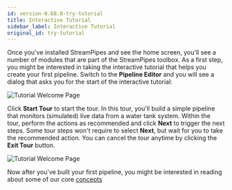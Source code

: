 ```yaml
---
id: version-0.68.0-try-tutorial
title: Interactive Tutorial
sidebar_label: Interactive Tutorial
original_id: try-tutorial
---
```


Once you've installed StreamPipes and see the home screen, you'll see a number of modules that are part of the StreamPipes toolbox.
As a first step, you might be interested in taking the interactive tutorial that helps you create your first pipeline.
Switch to the **Pipeline Editor** and you will see a dialog that asks you for the start of the interactive tutorial:

<img class="docs-image" src="/docs/img/01_try-tutorial/01_tutorial-welcome.png" alt="Tutorial Welcome Page">

Click **Start Tour** to start the tour. In this tour, you'll build a simple pipeline that monitors (simulated) live data from a water tank system.
Within the tour, perform the actions as recommended and click **Next** to trigger the next steps. Some tour steps won't require to select **Next**, but wait for you to take the recommended action.
You can cancel the tour anytime by clicking the **Exit Tour** button.

<img class="docs-image" src="/docs/img/01_try-tutorial/02_tutorial-process.png" alt="Tutorial Welcome Page">

Now after you've built your first pipeline, you might be interested in reading about some of our core [concepts](02_concepts-overview) 

